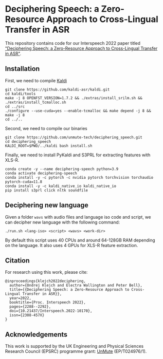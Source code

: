 # Deciphering Speech: a Zero-Resource Approach to Cross-Lingual Transfer in ASR

This repository contains code for our Interspeech 2022 paper titled ["Deciphering Speech: a Zero-Resource Approach to Cross-Lingual Transfer in ASR"](https://www.isca-archive.org/interspeech_2022/klejch22_interspeech.html).

## Installation
First, we need to compile [Kaldi](https://github.com/kaldi-asr/kaldi)
```
git clone https://github.com/kaldi-asr/kaldi.git
cd kaldi/tools
make -j 8 OPENFST_VERSION=1.7.2 && ./extras/install_srilm.sh && ./extras/install_tcmalloc.sh
cd ../src
./configure --use-cuda=yes --enable-tcmalloc && make depend -j 8 && make -j 8
cd ../..
```

Second, we need to compile our binaries
```
git clone https://github.com/unmute-tech/deciphering_speech.git
cd deciphering_speech
KALDI_ROOT=$PWD/../kaldi bash install.sh
```

Finally, we need to install PyKaldi and S3PRL for extracting features with XLS-R.
```
conda create -y --name deciphering-speech python=3.9
conda activate deciphering-speech
conda install -y -c pytorch -c nvidia pytorch torchvision torchaudio pytorch-cuda=11.8
conda install -y -c kaldi_native_io kaldi_native_io
pip install s3prl click nltk soundfile
```

## Deciphering new language
Given a folder `wavs` with audio files and language iso code and script, we can decipher new language with the following command:
```
./run.sh <lang-iso> <script> <wavs> <work-dir>
```
By default this script uses 40 CPUs and around 64-128GB RAM depending on the language. It also uses 4 GPUs for XLS-R feature extraction.

## Citation
For research using this work, please cite:
```
@inproceedings{klejch2022deciphering,
  author={Ondrej Klejch and Electra Wallington and Peter Bell},
  title={{Deciphering Speech: a Zero-Resource Approach to Cross-Lingual Transfer in ASR}},
  year=2022,
  booktitle={Proc. Interspeech 2022},
  pages={2288--2292},
  doi={10.21437/Interspeech.2022-10170},
  issn={2308-457X}
}
```

## Acknowledgements
This work is supported by the UK Engineering and Physical Sciences Research Council (EPSRC) programme grant: [UnMute](https://unmute.tech/) (EP/T024976/1).
